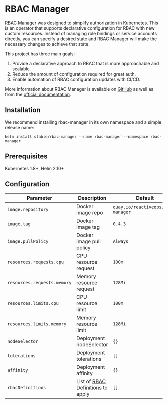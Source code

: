# RBAC Manager
[RBAC Manager](https://reactiveops.github.io/rbac-manager/) was designed to simplify authorization in Kubernetes. This is an operator that supports declarative configuration for RBAC with new custom resources. Instead of managing role bindings or service accounts directly, you can specify a desired state and RBAC Manager will make the necessary changes to achieve that state.

This project has three main goals:

1. Provide a declarative approach to RBAC that is more approachable and scalable.
2. Reduce the amount of configuration required for great auth.
3. Enable automation of RBAC configuration updates with CI/CD.

More information about RBAC Manager is available on [GitHub](https://github.com/reactiveops/rbac-manager) as well as from the [official documentation](https://reactiveops.github.io/rbac-manager/).

## Installation
We recommend installing rbac-manager in its own namespace and a simple release name:

```
helm install stable/rbac-manager --name rbac-manager --namespace rbac-manager
```

## Prerequisites
Kubernetes 1.8+, Helm 2.10+

## Configuration
Parameter | Description | Default
--- | --- | ---
`image.repository` | Docker image repo  | `quay.io/reactiveops/rbac-manager`
`image.tag` | Docker image tag  | `0.4.3`
`image.pullPolicy` | Docker image pull policy  | `Always`
`resources.requests.cpu` | CPU resource request | `100m`
`resources.requests.memory` | Memory resource request | `128Mi`
`resources.limits.cpu` | CPU resource limit | `100m`
`resources.limits.memory` | Memory resource limit | `128Mi`
`nodeSelector` | Deployment nodeSelector | `{}`
`tolerations` | Deployment tolerations | `[]`
`affinity` | Deployment affinity | `{}`
`rbacDefinitions` | List of [RBAC Definitions](https://reactiveops.github.io/rbac-manager/rbacdefinitions.html) to apply | `[]`
